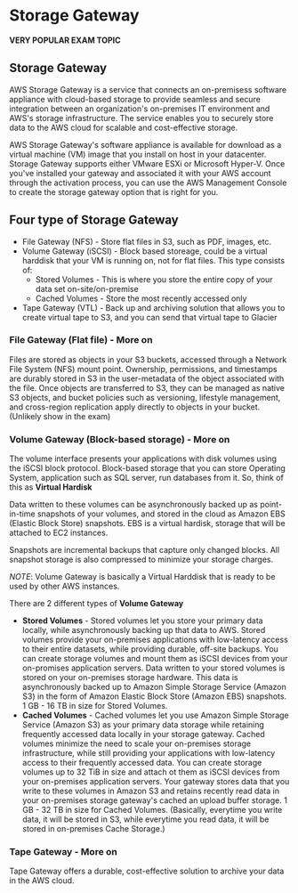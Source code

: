 # Storage Gateway

**VERY POPULAR EXAM TOPIC**

## Storage Gateway
AWS Storage Gateway is a service that connects an on-premisess software appliance with cloud-based storage to provide seamless and secure integration between an organization's on-premises IT environment and AWS's storage infrastructure. The service enables you to securely store data to the AWS cloud for scalable and cost-effective storage.

AWS Storage Gateway's software appliance is available for download as a virtual machine (VM) image that you install on host in your datacenter. Storage Gateway supports either VMware ESXi or Microsoft Hyper-V. Once you've installed your gateway and associated it with your AWS account through the activation process, you can use the AWS Management Console to create the storage gateway option that is right for you.

## Four type of Storage Gateway
* File Gateway (NFS) - Store flat files in S3, such as PDF, images, etc.
* Volume Gateway (iSCSI) - Block based storeage, could be a virtual harddisk that your VM is running on, not for flat files. This type consists of:
  * Stored Volumes - This is where you store the entire copy of your data set on-site/on-premise
  * Cached Volumes - Store the most recently accessed only
* Tape Gateway (VTL) - Back up and archiving solution that allows you to create virtual tape to S3, and you can send that virtual tape to Glacier

### File Gateway (Flat file) - More on
Files are stored as objects in your S3 buckets, accessed through a Network File System (NFS) mount point. Ownership, permissions, and timestamps are durably stored in S3 in the user-metadata of the object associated with the file. Once objects are transferred to S3, they can be managed as native S3 objects, and bucket policies such as versioning, lifestyle management, and cross-region replication apply directly to objects in your bucket.
(Unlikely show in the exam)

### Volume Gateway (Block-based storage) - More on
The volume interface presents your applications with disk volumes using the iSCSI block protocol. Block-based storage that you can store Operating System, application such as SQL server, run databases from it. So, think of this as **Virtual Hardisk**

Data written to these volumes can be asynchronously backed up as point-in-time snapshots of your volumes, and stored in the cloud as Amazon EBS (Elastic Block Store) snapshots. EBS is a virtual hardisk, storage that will be attached to EC2 instances.

Snapshots are incremental backups that capture only changed blocks. All snapshot storage is also compressed to minimize your storage charges.

*NOTE*: Volume Gateway is basically a Virtual Harddisk that is ready to be used by other AWS instances.

There are 2 different types of **Volume Gateway**
* **Stored Volumes** - Stored volumes let you store your primary data locally, while asynchronously backing up that data to AWS. Stored volumes provide your on-premises applications with low-latency access to their entire datasets, while providing durable, off-site backups. You can create storage volumes and mount them as iSCSI devices from your on-promises application servers. Data written to your stored volumes is stored on your on-premises storage hardware. This data is asynchronously backed up to Amazon Simple Storage Service (Amazon S3) in the form of Amazon Elastic Block Store (Amazon EBS) snapshots. 1 GB - 16 TB in size for Stored Volumes.
* **Cached Volumes** - Cached volumes let you use Amazon Simple Storage Service (Amazon S3) as your primary data storage while retaining frequently accessed data locally in your storage gateway. Cached volumes minimize the need to scale your on-premises storage infrastructure, while still providing your applications with low-latency access to their frequently accessed data. You can create storage volumes up to 32 TiB in size and attach ot them as iSCSI devices from your on-premises application servers. Your gateway stores data that you write to these volumes in Amazon S3 and retains recently read data in your on-premises storage gateway's cached an upload buffer storage. 1 GB - 32 TB in size for Cached Volumes. (Basically, everytime you write data, it will be stored in S3, while everytime you read data, it will be stored in on-premises Cache Storage.)

### Tape Gateway - More on
Tape Gateway offers a durable, cost-effective solution to archive your data in the AWS cloud.

